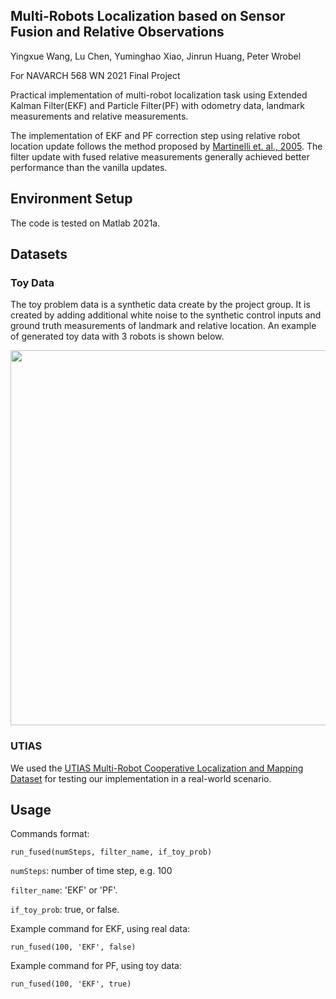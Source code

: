 
## Multi-Robots Localization based on Sensor Fusion and Relative Observations

Yingxue Wang, Lu Chen, Yuminghao Xiao, Jinrun Huang, Peter Wrobel

For NAVARCH 568 WN 2021 Final Project

Practical implementation of multi-robot localization task using Extended Kalman Filter(EKF) and Particle Filter(PF) with odometry data, landmark measurements and relative measurements.  

The implementation of EKF and PF correction step using relative robot location update follows the method proposed by <a href="https://ieeexplore.ieee.org/document/1570537">Martinelli et. al., 2005</a>. The filter update with fused relative measurements generally achieved better performance than the vanilla updates.

## Environment Setup

The code is tested on Matlab 2021a.

## Datasets

### Toy Data

The toy problem data is a synthetic data create by the project group. It is created by adding additional white noise to the synthetic control inputs and ground truth measurements of landmark and relative location. An example of generated toy data with 3 robots is shown below.

<img src="./gt_toy.png" width="600px"></img>

### UTIAS

We used the <a href="http://asrl.utias.utoronto.ca/datasets/mrclam/">UTIAS Multi-Robot Cooperative Localization and Mapping Dataset</a> for testing our implementation in a real-world scenario.

## Usage

Commands format:

```
run_fused(numSteps, filter_name, if_toy_prob)
```

`numSteps`: number of time step, e.g. 100

`filter_name`: 'EKF' or 'PF'.

`if_toy_prob`: true, or false.

Example command for EKF, using real data:
```
run_fused(100, 'EKF', false)
```
Example command for PF, using toy data:
```
run_fused(100, 'EKF', true)
```